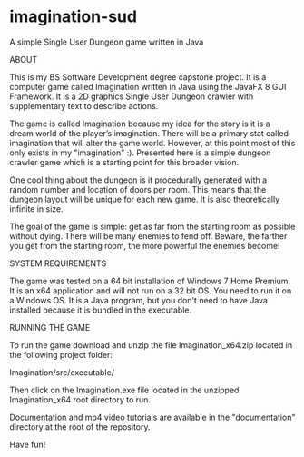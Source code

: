 # imagination-sud
A simple Single User Dungeon game written in Java

ABOUT

This is my BS Software Development degree capstone project. It is a computer game called Imagination written in Java using the JavaFX 8 GUI Framework. It is a 2D graphics Single User Dungeon crawler with supplementary text to describe actions.

The game is called Imagination because my idea for the story is it is a dream world of the player’s imagination. There will be a primary stat called imagination that will alter the game world.  However, at this point most of this only exists in my "imagination" :).  Presented here is a simple dungeon crawler game which is a starting point for this broader vision.

One cool thing about the dungeon is it procedurally generated with a random number and location of doors per room. This means that the dungeon layout will be unique for each new game. It is also theoretically infinite in size.

The goal of the game is simple: get as far from the starting room as possible without dying. There will be many enemies to fend off. Beware, the farther you get from the starting room, the more powerful the enemies become!

SYSTEM REQUIREMENTS

The game was tested on a 64 bit installation of Windows 7 Home Premium. It is an x64 application and will not run on a 32 bit OS. You need to run it on a Windows OS. It is a Java program, but you don't need to have Java installed because it is bundled in the executable.

RUNNING THE GAME

To run the game download and unzip the file Imagination_x64.zip located in the following project folder:

Imagination/src/executable/

Then click on the Imagination.exe file located in the unzipped Imagination_x64 root directory to run.

Documentation and mp4 video tutorials are available in the "documentation" directory at the root of the repository.

Have fun! 

